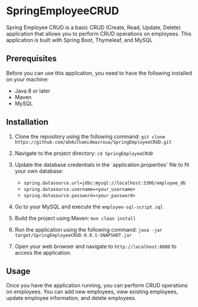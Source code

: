 # SpringEmployeeCRUD
Spring Employee CRUD is a basic CRUD (Create, Read, Update, Delete) application that allows you to perform CRUD operations on employees. 
This application is built with Spring Boot, Thymeleaf, and MySQL

## Prerequisites
Before you can use this application, you need to have the following installed on your machine:

- Java 8 or later
- Maven
- MySQL

## Installation
1. Clone the repository using the following command:
  `git clone https://github.com/abdulhamidmazroua/SpringEmployeeCRUD.git`
  
2. Navigate to the project directory:
  `cd SpringEmployeeCRUD`
  
3. Update the database credentials in the `application.properties' file to fit your own database:
    - `spring.datasource.url=jdbc:mysql://localhost:3306/employee_db`
    - `spring.datasource.username=<your_username>`
    - `spring.datasource.password=<your_password>`

4. Go to your MySQL and execute the `employee-sql-script.sql`
  
5. Build the project using Maven:
  `mvn clean install`
 
6. Run the application using the following command:
  `java -jar target/SpringEmployeeCRUD-0.0.1-SNAPSHOT.jar`

7. Open your web browser and navigate to `http://localhost:8080` to access the application.

## Usage

Once you have the application running, you can perform CRUD operations on employees. You can add new employees, view existing employees, update employee information, and delete employees.

